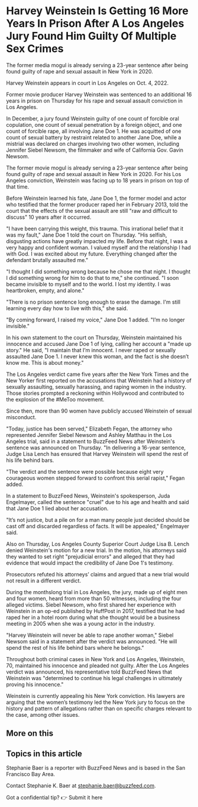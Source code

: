 # Harvey Weinstein Is Getting 16 More Years In Prison After A Los Angeles Jury Found Him Guilty Of Multiple Sex Crimes

The former media mogul is already serving a 23-year sentence after being found guilty of rape and sexual assault in New York in 2020.

Harvey Weinstein appears in court in Los Angeles on Oct. 4, 2022.

Former movie producer Harvey Weinstein was sentenced to an additional 16 years in prison on Thursday for his rape and sexual assault conviction in Los Angeles.

In December, a jury found Weinstein guilty of one count of forcible oral copulation, one count of sexual penetration by a foreign object, and one count of forcible rape, all involving Jane Doe 1. He was acquitted of one count of sexual battery by restraint related to another Jane Doe, while a mistrial was declared on charges involving two other women, including Jennifer Siebel Newsom, the filmmaker and wife of California Gov. Gavin Newsom.

The former movie mogul is already serving a 23-year sentence after being found guilty of rape and sexual assault in New York in 2020. For his Los Angeles conviction, Weinstein was facing up to 18 years in prison on top of that time.

Before Weinstein learned his fate, Jane Doe 1, the former model and actor who testified that the former producer raped her in February 2013, told the court that the effects of the sexual assault are still "raw and difficult to discuss" 10 years after it occurred.

"I have been carrying this weight, this trauma. This irrational belief that it was my fault," Jane Doe 1 told the court on Thursday. "His selfish, disgusting actions have greatly impacted my life. Before that night, I was a very happy and confident woman. I valued myself and the relationship I had with God. I was excited about my future. Everything changed after the defendant brutally assaulted me."

"I thought I did something wrong because he chose me that night. I thought I did something wrong for him to do that to me," she continued. "I soon became invisible to myself and to the world. I lost my identity. I was heartbroken, empty, and alone."

"There is no prison sentence long enough to erase the damage. I'm still learning every day how to live with this," she said.

"By coming forward, I raised my voice," Jane Doe 1 added. "I’m no longer invisible."

In his own statement to the court on Thursday, Weinstein maintained his innocence and accused Jane Doe 1 of lying, calling her account a "made up story." He said, "I maintain that I’m innocent. I never raped or sexually assaulted Jane Doe 1. I never knew this woman, and the fact is she doesn’t know me. This is about money."

The Los Angeles verdict came five years after the New York Times and the New Yorker first reported on the accusations that Weinstein had a history of sexually assaulting, sexually harassing, and raping women in the industry. Those stories prompted a reckoning within Hollywood and contributed to the explosion of the #MeToo movement.

Since then, more than 90 women have publicly accused Weinstein of sexual misconduct.

"Today, justice has been served," Elizabeth Fegan, the attorney who represented Jennifer Siebel Newsom and Ashley Matthau in the Los Angeles trial, said in a statement to BuzzFeed News after Weinstein's sentence was announced on Thursday. "In delivering a 16-year sentence, Judge Lisa Lench has ensured that Harvey Weinstein will spend the rest of his life behind bars.

"The verdict and the sentence were possible because eight very courageous women stepped forward to confront this serial rapist," Fegan added.

In a statement to BuzzFeed News, Weinstein's spokesperson, Juda Engelmayer, called the sentence "cruel" due to his age and health and said that Jane Doe 1 lied about her accusation.

"It’s not justice, but a pile on for a man many people just decided should be cast off and discarded regardless of facts. It will be appealed," Engelmayer said.

Also on Thursday, Los Angeles County Superior Court Judge Lisa B. Lench denied Weinstein's motion for a new trial. In the motion, his attorneys said they wanted to set right "prejudicial errors" and alleged that they had evidence that would impact the credibility of Jane Doe 1's testimony.

Prosecutors refuted his attorneys’ claims and argued that a new trial would not result in a different verdict. 

During the monthslong trial in Los Angeles, the jury, made up of eight men and four women, heard from more than 50 witnesses, including the four alleged victims. Siebel Newsom, who first shared her experience with Weinstein in an op-ed published by HuffPost in 2017, testified that he had raped her in a hotel room during what she thought would be a business meeting in 2005 when she was a young actor in the industry.

"Harvey Weinstein will never be able to rape another woman," Siebel Newsom said in a statement after the verdict was announced. "He will spend the rest of his life behind bars where he belongs."

Throughout both criminal cases in New York and Los Angeles, Weinstein, 70, maintained his innocence and pleaded not guilty. After the Los Angeles verdict was announced, his representative told BuzzFeed News that Weinstein was "determined to continue his legal challenges in ultimately proving his innocence."

Weinstein is currently appealing his New York conviction. His lawyers are arguing that the women’s testimony led the New York jury to focus on the history and pattern of allegations rather than on specific charges relevant to the case, among other issues.

## More on this

## Topics in this article

Stephanie Baer is a reporter with BuzzFeed News and is based in the San Francisco Bay Area.

Contact Stephanie K. Baer at stephanie.baer@buzzfeed.com.

Got a confidential tip? 👉 Submit it here

